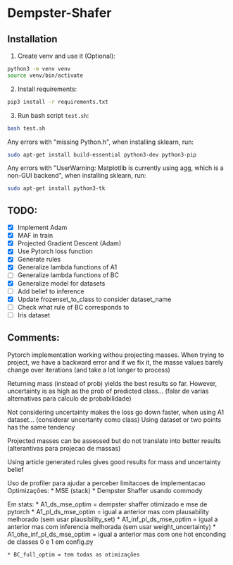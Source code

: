 # Dempster-Shafer

## Installation
1. Create venv and use it (Optional):
```bash
python3 -m venv venv
source venv/bin/activate
```
2. Install requirements:
```bash
pip3 install -r requirements.txt
```
3. Run bash script `test.sh`:
```bash
bash test.sh
```
Any errors with "missing Python.h", when installing sklearn, run: 
```bash
sudo apt-get install build-essential python3-dev python3-pip
```

Any errors with "UserWarning: Matplotlib is currently using agg, which is a non-GUI backend", when installing sklearn, run: 
```bash
sudo apt-get install python3-tk
```

## TODO:
- [x] Implement Adam
- [x] MAF in train
- [x] Projected Gradient Descent (Adam)
- [x] Use Pytorch loss function
- [x] Generate rules
- [x] Generalize lambda functions of A1
- [ ] Generalize lambda functions of BC
- [x] Generalize model for datasets
- [ ] Add belief to inference
- [x] Update frozenset_to_class to consider dataset_name
- [ ] Check what rule of BC corresponds to
- [ ] Iris dataset

## Comments:
Pytorch implementation working withou projecting masses. When trying to project, we have a backward error and if we fix it, the masse values barely change over iterations (and take a lot longer to process)

Returning mass (instead of prob) yields the best results so far. However, uncertainty is as high as the prob of predicted class... (falar de varias alternativas para calculo de probabilidade)

Not considering uncertainty makes the loss go down faster, when using A1 dataset... (considerar uncertanty como class)
Using dataset or two points has the same tendency

Projected masses can be assessed but do not translate into better results (alterantivas para projecao de massas)

Using article generated rules gives good results for mass and uncertainty belief

Uso de profiler para ajudar a perceber limitacoes de implementacao
Optimizações:
    * MSE (stack)
    * Dempster Shaffer usando commody 

Em stats:
    * A1_ds_mse_optim = dempster shaffer otimizado e mse de pytorch
    * A1_pl_ds_mse_optim = igual a anterior mas com plausability melhorado (sem usar plausibility_set)
    * A1_inf_pl_ds_mse_optim = igual a anterior mas com inferencia melhorada (sem usar weight_uncertainty)
    * A1_ohe_inf_pl_ds_mse_optim = igual a anterior mas com one hot enconding de classes 0 e 1 em config.py

    * BC_full_optim = tem todas as otimizações
    

